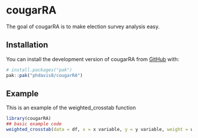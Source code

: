 
# cougarRA

<!-- badges: start -->
<!-- badges: end -->

The goal of cougarRA is to make election survey analysis easy. 

## Installation

You can install the development version of cougarRA from [GitHub](https://github.com/) with:

``` r
# install.packages("pak")
pak::pak("phdavis8/cougarRA")
```

## Example

This is an example of the weighted_crosstab function

``` r
library(cougarRA)
## basic example code
weighted_crosstab(data = df, x = x variable, y = y variable, weight = weight, digits = 2, total_row = FALSE)
```

